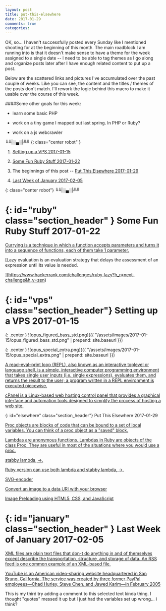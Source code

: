 ```yaml
---
layout: post
title: put-this-elsewhere
date: 2017-01-29
comments: true
categories:
---
```


OK, so... I haven't successfully posted every Sunday like I mentioned shooting for at the beginning of this month. The main roadblock I am running into is that it doesn't make sense to have a theme for the week assigned to a single date -- I need to be able to tag themes as I go along and organize posts later after I have enough related content to put up a post. 

Below are the scattered links and pictures I've accumulated over the past couple of weeks. Like you can see, the content and the titles / themes of the posts don't match. I'll rework the logic behind this macro to make it usable over the course of this week.

####Some other goals for this week:
- learn some basic PHP

- work on a tiny game I mapped out last spring. In PHP or Ruby?

- work on a js webcrawler


╚╚\|░▄░\|╝╝
{: class="center robot" }

1. [Setting up a VPS 2017-01-15](#vps)

2. [Some Fun Ruby Stuff 2017-01-22](#ruby)

3. The beginnings of this post -- [Put This Elsewhere 2017-01-29](#elsewhere)

4. [Last Week of January 2017-02-05](#january)


{: class="center robot"}
╚╚\|░▄░\|╝╝


{: id="ruby" class="section_header" }
Some Fun Ruby Stuff 2017-01-22
================================

[Currying is a technique in which a function accepts  parameters and turns it into a sequence of  functions, each of them take 1 parameter.](https://www.hackerrank.com/challenges/ruby-curry?h_r=next-challenge&h_v=zen)


[Lazy evaluation is an evaluation strategy that delays the assessment of an expression until its value is needed.](https://www.hackerrank.com/challenges/ruby-lazy?h_r=next-challenge&h_v=zen)

{: id="vps" class="section_header"}
Setting up a VPS 2017-01-15
===============================

{: .center }
![opus_figured_bass_std.png]({{ "/assets/images/2017-01-15/opus_figured_bass_std.png" | prepend: site.baseurl }})


{: .center }
![opus_special_extra.png]({{ "/assets/images/2017-01-15/opus_special_extra.png" | prepend: site.baseurl }})


[A read–eval–print loop (REPL), also known as an interactive toplevel or language shell, is a simple, interactive computer programming environment that takes single user inputs (i.e. single expressions), evaluates them, and returns the result to the user; a program written in a REPL environment is executed piecewise. ](https://en.wikipedia.org/wiki/Read%E2%80%93eval%E2%80%93print_loop)


[cPanel is a Linux-based web hosting control panel that provides a graphical interface and automation tools designed to simplify the process of hosting a web site.](https://en.wikipedia.org/wiki/CPanel)


{: id="elsewhere" class="section_header"}
Put This Elsewhere 2017-01-29

[Proc objects are blocks of code that can be bound to a set of local variables. You can think of a proc object as a "saved" block.](https://www.hackerrank.com/challenges/ruby-procs)


[Lambdas are anonymous functions. Lambdas in Ruby are objects of the class Proc. They are useful in most of the situations where you would use a proc.](https://www.hackerrank.com/challenges/ruby-lambdas?h_r=next-challenge&h_v=zen)


[stabby lambda, ->.](https://www.hackerrank.com/challenges/ruby-lambdas?h_r=next-challenge&h_v=zen)


[Ruby version  can use both lambda and stabby lambda, ->.](https://www.hackerrank.com/challenges/ruby-lambdas?h_r=next-challenge&h_v=zen)


[SVG-encoder](http://codepen.io/yoksel/details/JDqvs/)


[Convert an image to a data URI with your browser](https://www.abeautifulsite.net/convert-an-image-to-a-data-uri-with-your-browser)


[Image Preloading using HTML5, CSS, and JavaScript](http://www.htmlgoodies.com/tutorials/web_graphics/article.php/3480001/So-You-Want-To-Pre-Load-Huh.htm)



{: id="january" class="section_header" }
Last Week of January 2017-02-05
===============================

[XML files are plain text files that don-t do anything in and of themselves except describe the transportation, structure, and storage of data. An RSS feed is one common example of an XML-based file.](https://www.lifewire.com/what-is-an-xml-file-2622560)


[YouTube is an American video-sharing website headquartered in San Bruno, California. The service was created by three former PayPal employees—Chad Hurley, Steve Chen, and Jawed Karim—in February 2005](https://duckduckgo.com/?q=youtube.com&t=ffab&ia=web)


This is my third try adding a comment to this selected text kinda thing. I thought "quotes" messed it up but I just had the variables set up wrong... i think?



